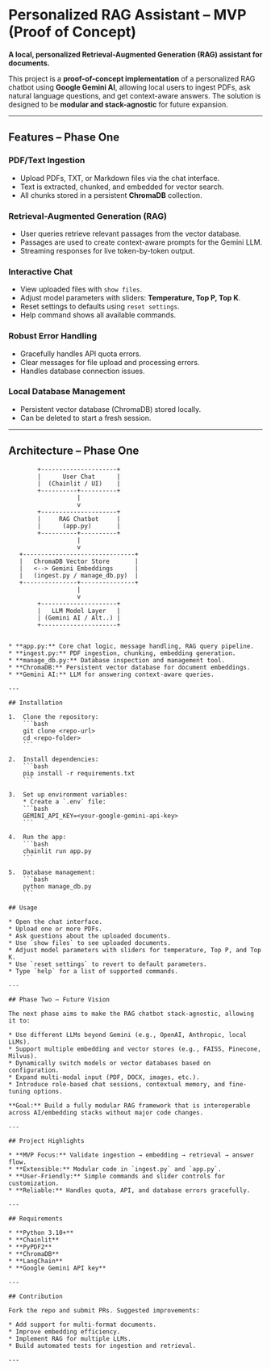# Personalized RAG Assistant – MVP (Proof of Concept)

**A local, personalized Retrieval-Augmented Generation (RAG) assistant for documents.**

This project is a **proof-of-concept implementation** of a personalized RAG chatbot using **Google Gemini AI**, allowing local users to ingest PDFs, ask natural language questions, and get context-aware answers. The solution is designed to be **modular and stack-agnostic** for future expansion.

---

## Features – Phase One

### PDF/Text Ingestion
- Upload PDFs, TXT, or Markdown files via the chat interface.
- Text is extracted, chunked, and embedded for vector search.
- All chunks stored in a persistent **ChromaDB** collection.

### Retrieval-Augmented Generation (RAG)
- User queries retrieve relevant passages from the vector database.
- Passages are used to create context-aware prompts for the Gemini LLM.
- Streaming responses for live token-by-token output.

### Interactive Chat
- View uploaded files with `show files`.
- Adjust model parameters with sliders: **Temperature, Top P, Top K**.
- Reset settings to defaults using `reset settings`.
- Help command shows all available commands.

### Robust Error Handling
- Gracefully handles API quota errors.
- Clear messages for file upload and processing errors.
- Handles database connection issues.

### Local Database Management
- Persistent vector database (ChromaDB) stored locally.
- Can be deleted to start a fresh session.

---

## Architecture – Phase One

```text
        +---------------------+
        |      User Chat      |
        |  (Chainlit / UI)    |
        +----------+----------+
                   |
                   v
        +---------------------+
        |     RAG Chatbot     |
        |      (app.py)       |
        +----------+----------+
                   |
                   v
   +-------------------------------+
   |   ChromaDB Vector Store       |
   |   <--> Gemini Embeddings      |
   |   (ingest.py / manage_db.py)  |
   +---------------+---------------+
                   |
                   v
        +---------------------+
        |   LLM Model Layer   |
        | (Gemini AI / Alt..) |
        +---------------------+


* **app.py:** Core chat logic, message handling, RAG query pipeline.
* **ingest.py:** PDF ingestion, chunking, embedding generation.
* **manage_db.py:** Database inspection and management tool.
* **ChromaDB:** Persistent vector database for document embeddings.
* **Gemini AI:** LLM for answering context-aware queries.

---

## Installation

1.  Clone the repository:
    ```bash
    git clone <repo-url>
    cd <repo-folder>
    ```

2.  Install dependencies:
    ```bash
    pip install -r requirements.txt
    ```

3.  Set up environment variables:
    * Create a `.env` file:
    ```bash
    GEMINI_API_KEY=<your-google-gemini-api-key>
    ```

4.  Run the app:
    ```bash
    chainlit run app.py
    ```

5.  Database management:
    ```bash
    python manage_db.py
    ```

## Usage

* Open the chat interface.
* Upload one or more PDFs.
* Ask questions about the uploaded documents.
* Use `show files` to see uploaded documents.
* Adjust model parameters with sliders for temperature, Top P, and Top K.
* Use `reset settings` to revert to default parameters.
* Type `help` for a list of supported commands.

---

## Phase Two – Future Vision

The next phase aims to make the RAG chatbot stack-agnostic, allowing it to:

* Use different LLMs beyond Gemini (e.g., OpenAI, Anthropic, local LLMs).
* Support multiple embedding and vector stores (e.g., FAISS, Pinecone, Milvus).
* Dynamically switch models or vector databases based on configuration.
* Expand multi-modal input (PDF, DOCX, images, etc.).
* Introduce role-based chat sessions, contextual memory, and fine-tuning options.

**Goal:** Build a fully modular RAG framework that is interoperable across AI/embedding stacks without major code changes.

---

## Project Highlights

* **MVP Focus:** Validate ingestion → embedding → retrieval → answer flow.
* **Extensible:** Modular code in `ingest.py` and `app.py`.
* **User-Friendly:** Simple commands and slider controls for customization.
* **Reliable:** Handles quota, API, and database errors gracefully.

---

## Requirements

* **Python 3.10+**
* **Chainlit**
* **PyPDF2**
* **ChromaDB**
* **LangChain**
* **Google Gemini API key**

---

## Contribution

Fork the repo and submit PRs. Suggested improvements:

* Add support for multi-format documents.
* Improve embedding efficiency.
* Implement RAG for multiple LLMs.
* Build automated tests for ingestion and retrieval.

---
